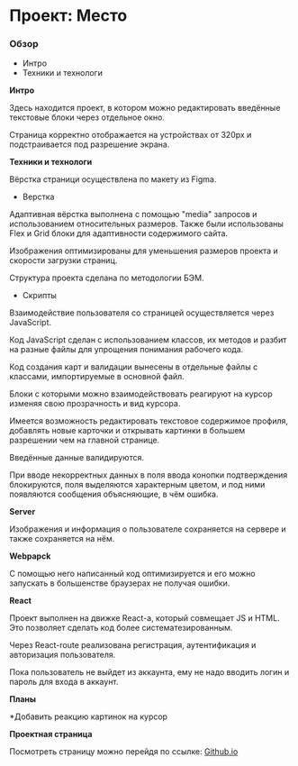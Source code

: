 # Проект: Место

### Обзор

* Интро
* Техники и технологи

**Интро**

Здесь находится проект, в котором можно редактировать введённые текстовые блоки через отдельное окно.

Страница корректно отображается на устройствах от 320px и подстраивается под разрешение экрана.

**Техники и технологи**

Вёрстка страници осуществлена по макету из Figma.

* Верстка

Адаптивная вёрстка выполнена с помощью "media" запросов и использованием относительных размеров.
Также были использованы Flex и Grid блоки для адаптивности содержимого сайта.

Изображения оптимизированы для уменьшения размеров проекта и скорости загрузки страниц.

Структура проекта сделана по методологии БЭМ.

* Скрипты

Взаимодействие пользователя со страницей осуществляется через JavaScript.

Код JavaScript сделан с использованием классов, их методов и разбит на разные файлы для упрощения понимания рабочего кода.

Код создания карт и валидации вынесены в отдельные файлы с классами, импортируемые в основной файл.

Блоки с которыми можно взаимодействовать реагируют на курсор изменяя свою прозрачность и вид курсора.

Имеется возможность редактировать текстовое содержимое профиля, добавлять новые карточки и открывать картинки в большем разрешении чем на главной странице.

Введённые данные валидируются.

При вводе некорректных данных в поля ввода конопки подтверждения блокируются, поля выделяются характерным цветом, и под ними появляются сообщения объясняющие, в чём ошибка.

**Server**

Изображения и информация о пользователе сохраняется на сервере и также сохраняется на нём.

**Webpapck**

С помощью него написанный код оптимизируется и его можно запускать в большенстве браузерах не получая ошибки. 

**React**

Проект выполнен на движке React-а, который совмещает JS и HTML. Это позволяет сделать код более систематезированным.

Через React-route реализована регистрация, аутентификация и авторизация пользователя.

Пока пользователь не выйдет из аккаунта, ему не надо вводить логин и пароль для входа в аккаунт.

**Планы**

*Добавить реакцию картинок на курсор

**Проектная страница**

Посмотреть страницу можно перейдя по ссылке: [Github.io](https://ikrad-e.github.io/mesto/)
